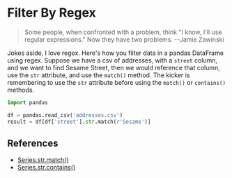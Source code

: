 # Filter By Regex

> Some people, when confronted with a problem, think "I know, I'll use regular
> expressions." Now they have two problems. --Jamie Zawinski

Jokes aside, I love regex. Here's how you filter data in a pandas DataFrame
using regex. Suppose we have a csv of addresses, with a `street` column, and we
want to find Sesame Street, then we would reference that column, use the `str`
attribute, and use the `match()` method. The kicker is remembering to use the
`str` attribute before using the `match()` or `contains()` methods.

```python
import pandas

df = pandas.read_csv('addresses.csv')
result = df[df['street'].str.match(r'Sesame')]
```

## References

- [Series.str.match()](https://pandas.pydata.org/docs/reference/api/pandas.Series.str.match.html)
- [Series.str.contains()](https://pandas.pydata.org/docs/reference/api/pandas.Series.str.contains.html)